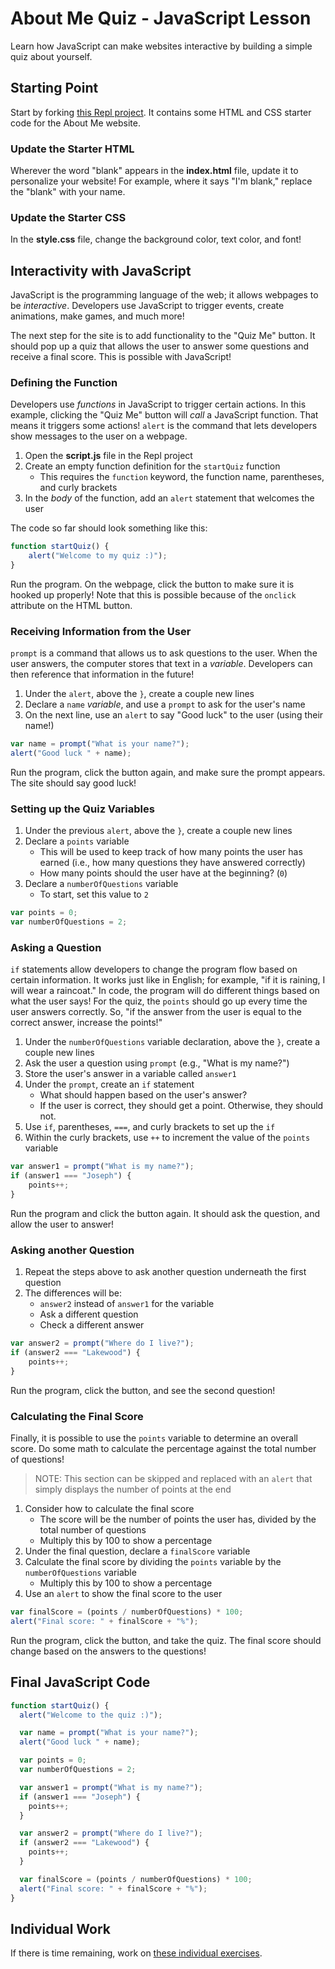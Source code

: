 # About Me Quiz - JavaScript Lesson
Learn how JavaScript can make websites interactive by building a simple quiz about yourself.

## Starting Point
Start by forking [this Repl project](https://replit.com/@HylandOutreach/JavaScriptLessonStarter#index.html). It contains some HTML and CSS starter code for the About Me website.

### Update the Starter HTML
Wherever the word "blank" appears in the **index.html** file, update it to personalize your website! For example, where it says "I'm blank," replace the "blank" with your name.

### Update the Starter CSS
In the **style.css** file, change the background color, text color, and font!

## Interactivity with JavaScript
JavaScript is the programming language of the web; it allows webpages to be _interactive_. Developers use JavaScript to trigger events, create animations, make games, and much more!

The next step for the site is to add functionality to the "Quiz Me" button. It should pop up a quiz that allows the user to answer some questions and receive a final score. This is possible with JavaScript!

### Defining the Function
Developers use _functions_ in JavaScript to trigger certain actions. In this example, clicking the "Quiz Me" button will _call_ a JavaScript function. That means it triggers some actions! `alert` is the command that lets developers show messages to the user on a webpage.

1. Open the **script.js** file in the Repl project
1. Create an empty function definition for the `startQuiz` function
    - This requires the `function` keyword, the function name, parentheses, and curly brackets
1. In the _body_ of the function, add an `alert` statement that welcomes the user

The code so far should look something like this:

```js
function startQuiz() {
    alert("Welcome to my quiz :)");
}
```

Run the program. On the webpage, click the button to make sure it is hooked up properly! Note that this is possible because of the `onclick` attribute on the HTML button.

### Receiving Information from the User
`prompt` is a command that allows us to ask questions to the user. When the user answers, the computer stores that text in a _variable_. Developers can then reference that information in the future!

1. Under the `alert`, above the `}`, create a couple new lines
1. Declare a `name` _variable_, and use a `prompt` to ask for the user's name
1. On the next line, use an `alert` to say "Good luck" to the user (using their name!)

```js
var name = prompt("What is your name?");
alert("Good luck " + name);
```

Run the program, click the button again, and make sure the prompt appears. The site should say good luck!

### Setting up the Quiz Variables
1. Under the previous `alert`, above the `}`, create a couple new lines
1. Declare a `points` variable
    - This will be used to keep track of how many points the user has earned (i.e., how many questions they have answered correctly)
    - How many points should the user have at the beginning? (`0`)
1. Declare a `numberOfQuestions` variable
    - To start, set this value to `2`

```js
var points = 0;
var numberOfQuestions = 2;
```

### Asking a Question
`if` statements allow developers to change the program flow based on certain information. It works just like in English; for example, "if it is raining, I will wear a raincoat." In code, the program will do different things based on what the user says! For the quiz, the `points` should go up every time the user answers correctly. So, "if the answer from the user is equal to the correct answer, increase the points!"

1. Under the `numberOfQuestions` variable declaration, above the `}`, create a couple new lines
1. Ask the user a question using `prompt` (e.g., "What is my name?")
1. Store the user's answer in a variable called `answer1`
1. Under the `prompt`, create an `if` statement
    - What should happen based on the user's answer?
    - If the user is correct, they should get a point. Otherwise, they should not.
1. Use `if`, parentheses, `===`, and curly brackets to set up the `if`
1. Within the curly brackets, use `++` to increment the value of the `points` variable

```js
var answer1 = prompt("What is my name?");
if (answer1 === "Joseph") {
    points++;
}
```

Run the program and click the button again. It should ask the question, and allow the user to answer!

### Asking another Question
1. Repeat the steps above to ask another question underneath the first question
1. The differences will be:
    - `answer2` instead of `answer1` for the variable
    - Ask a different question
    - Check a different answer

```js
var answer2 = prompt("Where do I live?");
if (answer2 === "Lakewood") {
    points++;
}
```

Run the program, click the button, and see the second question!

### Calculating the Final Score
Finally, it is possible to use the `points` variable to determine an overall score. Do some math to calculate the percentage against the total number of questions!

>NOTE: This section can be skipped and replaced with an `alert` that simply displays the number of points at the end

1. Consider how to calculate the final score
    - The score will be the number of points the user has, divided by the total number of questions
    - Multiply this by 100 to show a percentage
1. Under the final question, declare a `finalScore` variable
1. Calculate the final score by dividing the `points` variable by the `numberOfQuestions` variable
    - Multiply this by 100 to show a percentage
1. Use an `alert` to show the final score to the user

```js
var finalScore = (points / numberOfQuestions) * 100;
alert("Final score: " + finalScore + "%");
```

Run the program, click the button, and take the quiz. The final score should change based on the answers to the questions!

## Final JavaScript Code
```js
function startQuiz() {
  alert("Welcome to the quiz :)");

  var name = prompt("What is your name?");
  alert("Good luck " + name);

  var points = 0;
  var numberOfQuestions = 2;

  var answer1 = prompt("What is my name?");
  if (answer1 === "Joseph") {
    points++;
  }

  var answer2 = prompt("Where do I live?");
  if (answer2 === "Lakewood") {
    points++;
  }

  var finalScore = (points / numberOfQuestions) * 100;
  alert("Final score: " + finalScore + "%");
}
```

## Individual Work
If there is time remaining, work on [these individual exercises](QuizIndividual.md).